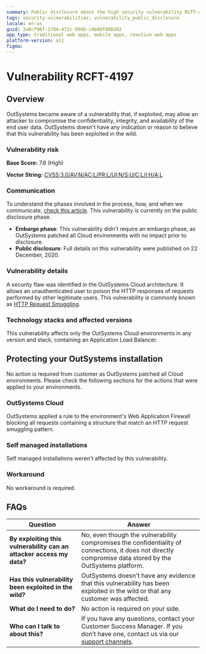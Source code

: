 ```yaml
---
summary: Public disclosure about the high security vulnerability RCFT-4197
tags: security-vulnerabilities; vulnerability_public_disclosure
locale: en-us
guid: 3a0cf96f-1784-472c-99db-c0b80f808d92
app_type: traditional web apps, mobile apps, reactive web apps
platform-version: o11
figma:
---
```


# Vulnerability RCFT-4197

## Overview

OutSystems became aware of a vulnerability that, if exploited, may allow an attacker to compromise the confidentiality, integrity, and availability of the end user data.
OutSystems doesn't have any indication or reason to believe that this vulnerability has been exploited in the wild.

### Vulnerability risk

**Base Score:** 7.6 (High)

**Vector String:** [CVSS:3.0/AV:N/AC:L/PR:L/UI:N/S:U/C:L/I:H/A:L](https://www.first.org/cvss/calculator/3.0#CVSS:3.0/AV:N/AC:L/PR:L/UI:N/S:U/C:L/I:H/A:L)

### Communication

To understand the phases involved in the process, how, and when we communicate, [check this article](https://success.outsystems.com/Support/Security/Vulnerabilities). This vulnerability is currently on the public disclosure phase.

* **Embargo phase**: This vulnerability didn't require an embargo phase, as OutSystems patched all Cloud  environments with no impact prior to disclosure.
* **Public disclosure**: Full details on this vulnerability were published on 22 December, 2020.

### Vulnerability details

A security flaw was identified in the OutSystems Cloud architecture. It allows an unauthenticated user to poison the HTTP responses of requests performed by other legitimate users. This vulnerability is commonly known as [HTTP Request Smuggling](https://portswigger.net/web-security/request-smuggling).

### Technology stacks and affected versions

This vulnerability affects only the OutSystems Cloud environments in any version and stack, containing an Application Load Balancer.

## Protecting your OutSystems installation

No action is required from customer as OutSystems patched all Cloud environments. Please check the following sections for the actions that were applied to your environments.

### OutSystems Cloud

OutSystems applied a rule to the environment's Web Application Firewall blocking all requests containing a structure that match an HTTP request smuggling pattern.

### Self managed installations

Self managed installations weren't affected by this vulnerability.

### Workaround

No workaround is required.

## FAQs

| Question | Answer |
|---|---|
| **By exploiting this vulnerability can an attacker access my data?** | No, even though the vulnerability compromises the confidentiality of connections, it does not directly compromise data stored by the OutSystems platform. |
| **Has this vulnerability been exploited in the wild?** | OutSystems doesn't have any evidence that this vulnerability has been exploited in the wild or that any customer was affected. |
| **What do I need to do?** | No action is required on your side. |
| **Who can I talk to about this?** | If you have any questions, contact your Customer Success Manager. If you don’t have one, contact us via our [support channels](https://www.outsystems.com/legal/success/contact-outsystems-technical-support/). |
